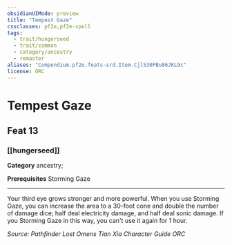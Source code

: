 ```yaml
---
obsidianUIMode: preview
title: "Tempest Gaze"
cssclasses: pf2e,pf2e-spell
tags:
  - trait/hungerseed
  - trait/common
  - category/ancestry
  - remaster
aliases: "Compendium.pf2e.feats-srd.Item.Cjl530PBu86JKL9c"
license: ORC
---
```

# Tempest Gaze
## Feat 13
### [[hungerseed]]

**Category** ancestry; 



**Prerequisites** Storming Gaze
* * *
Your third eye grows stronger and more powerful. When you use Storming Gaze, you can increase the area to a 30-foot cone and double the number of damage dice; half deal electricity damage, and half deal sonic damage. If you Storming Gaze in this way, you can't use it again for 1 hour.

*Source: Pathfinder Lost Omens Tian Xia Character Guide*
*ORC*